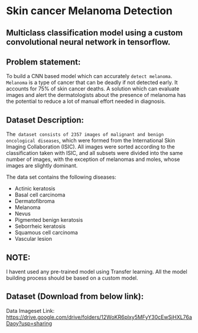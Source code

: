 # Skin cancer Melanoma Detection

## Multiclass classification model using a custom convolutional neural network in tensorflow. 


## Problem statement: 

To build a CNN based model which can accurately `detect melanoma`. `Melanoma` is a type of cancer that can be deadly if not detected early. It accounts for 75% of skin cancer deaths. A solution which can evaluate images and alert the dermatologists about the presence of melanoma has the potential to reduce a lot of manual effort needed in diagnosis.

## Dataset Description:

The` dataset consists of 2357 images of malignant and benign oncological diseases`, which were formed from the International Skin Imaging Collaboration (ISIC). All images were sorted according to the classification taken with ISIC, and all subsets were divided into the same number of images, with the exception of melanomas and moles, whose images are slightly dominant.

The data set contains the following diseases:

- Actinic keratosis
- Basal cell carcinoma
- Dermatofibroma
- Melanoma
- Nevus
- Pigmented benign keratosis
- Seborrheic keratosis
- Squamous cell carcinoma
- Vascular lesion

## NOTE: 

I havent used any pre-trained model using Transfer learning. All the model building process should be based on a custom model.

## Dataset (Download from below link):

Data Imageset Link: https://drive.google.com/drive/folders/12WoKR6plxy5MFyY30cEwSjHXL76aDaoy?usp=sharing




